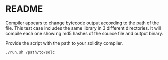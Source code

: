 # README

Compiler appears to change bytecode output according to the path of the file.
This test case includes the same library in 3 different directories.  It will
compile each one showing md5 hashes of the source file and output binary.

Provide the script with the path to your solidity compiler.

    ./run.sh /path/to/solc
